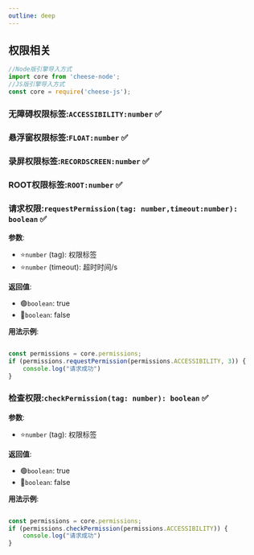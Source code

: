 ```yaml
---
outline: deep
---
```


## 权限相关

```javascript
//Node版引擎导入方式
import core from 'cheese-node';
//JS版引擎导入方式
const core = require('cheese-js');
```

### 无障碍权限标签:`ACCESSIBILITY:number` :white_check_mark:

### 悬浮窗权限标签:`FLOAT:number` :white_check_mark:

### 录屏权限标签:`RECORDSCREEN:number` :white_check_mark:

### ROOT权限标签:`ROOT:number` :white_check_mark:

### 请求权限:`requestPermission(tag: number,timeout:number): boolean` :white_check_mark:

**参数**:

- ⭐`number` (tag): 权限标签
- ⭐`number` (timeout): 超时时间/s

**返回值**:

- :green_circle:`boolean`: true
- :red_circle:`boolean`: false

**用法示例**:

```javascript

const permissions = core.permissions;
if (permissions.requestPermission(permissions.ACCESSIBILITY, 3)) {
    console.log("请求成功")
}

```

### 检查权限:`checkPermission(tag: number): boolean` :white_check_mark:

**参数**:

- ⭐`number` (tag): 权限标签

**返回值**:

- :green_circle:`boolean`: true
- :red_circle:`boolean`: false

**用法示例**:

```javascript

const permissions = core.permissions;
if (permissions.checkPermission(permissions.ACCESSIBILITY)) {
    console.log("请求成功")
}

```